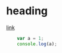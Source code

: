 # heading

  [link][1]

  [1]: #heading "heading"

```javascript
    var a = 1;
    console.log(a);
```
